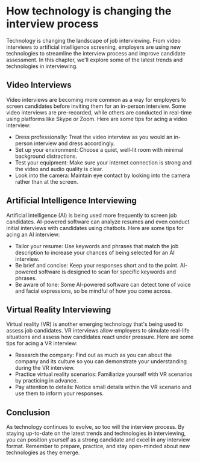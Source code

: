 How technology is changing the interview process
=========================================================================================================

Technology is changing the landscape of job interviewing. From video interviews to artificial intelligence screening, employers are using new technologies to streamline the interview process and improve candidate assessment. In this chapter, we'll explore some of the latest trends and technologies in interviewing.

Video Interviews
----------------

Video interviews are becoming more common as a way for employers to screen candidates before inviting them for an in-person interview. Some video interviews are pre-recorded, while others are conducted in real-time using platforms like Skype or Zoom. Here are some tips for acing a video interview:

* Dress professionally: Treat the video interview as you would an in-person interview and dress accordingly.
* Set up your environment: Choose a quiet, well-lit room with minimal background distractions.
* Test your equipment: Make sure your internet connection is strong and the video and audio quality is clear.
* Look into the camera: Maintain eye contact by looking into the camera rather than at the screen.

Artificial Intelligence Interviewing
------------------------------------

Artificial intelligence (AI) is being used more frequently to screen job candidates. AI-powered software can analyze resumes and even conduct initial interviews with candidates using chatbots. Here are some tips for acing an AI interview:

* Tailor your resume: Use keywords and phrases that match the job description to increase your chances of being selected for an AI interview.
* Be brief and concise: Keep your responses short and to the point. AI-powered software is designed to scan for specific keywords and phrases.
* Be aware of tone: Some AI-powered software can detect tone of voice and facial expressions, so be mindful of how you come across.

Virtual Reality Interviewing
----------------------------

Virtual reality (VR) is another emerging technology that's being used to assess job candidates. VR interviews allow employers to simulate real-life situations and assess how candidates react under pressure. Here are some tips for acing a VR interview:

* Research the company: Find out as much as you can about the company and its culture so you can demonstrate your understanding during the VR interview.
* Practice virtual reality scenarios: Familiarize yourself with VR scenarios by practicing in advance.
* Pay attention to details: Notice small details within the VR scenario and use them to inform your responses.

Conclusion
----------

As technology continues to evolve, so too will the interview process. By staying up-to-date on the latest trends and technologies in interviewing, you can position yourself as a strong candidate and excel in any interview format. Remember to prepare, practice, and stay open-minded about new technologies as they emerge.
